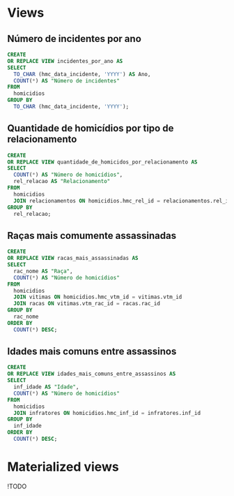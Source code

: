 # Views

## Número de incidentes por ano

```sql
CREATE
OR REPLACE VIEW incidentes_por_ano AS
SELECT
  TO_CHAR (hmc_data_incidente, 'YYYY') AS Ano,
  COUNT(*) AS "Número de incidentes"
FROM
  homicidios
GROUP BY
  TO_CHAR (hmc_data_incidente, 'YYYY');
```

## Quantidade de homicídios por tipo de relacionamento

```sql
CREATE
OR REPLACE VIEW quantidade_de_homicidos_por_relacionamento AS
SELECT
  COUNT(*) AS "Número de homicídios",
  rel_relacao AS "Relacionamento"
FROM
  homicidios
  JOIN relacionamentos ON homicidios.hmc_rel_id = relacionamentos.rel_id
GROUP BY
  rel_relacao;
```

## Raças mais comumente assassinadas

```sql
CREATE
OR REPLACE VIEW racas_mais_assassinadas AS
SELECT
  rac_nome AS "Raça",
  COUNT(*) AS "Número de homicídios"
FROM
  homicidios
  JOIN vitimas ON homicidios.hmc_vtm_id = vitimas.vtm_id
  JOIN racas ON vitimas.vtm_rac_id = racas.rac_id
GROUP BY
  rac_nome
ORDER BY
  COUNT(*) DESC;
```

## Idades mais comuns entre assassinos

```sql
CREATE
OR REPLACE VIEW idades_mais_comuns_entre_assassinos AS
SELECT
  inf_idade AS "Idade",
  COUNT(*) AS "Número de homicídios"
FROM
  homicidios
  JOIN infratores ON homicidios.hmc_inf_id = infratores.inf_id
GROUP BY
  inf_idade
ORDER BY
  COUNT(*) DESC;

```

# Materialized views

!TODO

